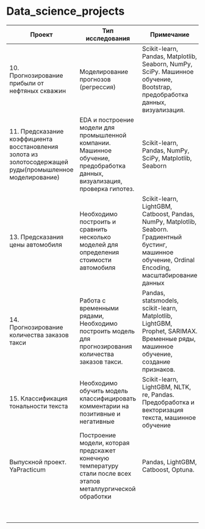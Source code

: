 # Data_science_projects

		
| Проект | Тип исследования| Примечание |
|----------|----------|----------|
| 10. Прогнозирование прибыли от нефтяных скважин  | Моделирование прогнозов (регрессия)  | Scikit-learn, Pandas, Matplotlib, Seaborn, NumPy, SciPy. Машинное обучение, Bootstrap, предобработка данных, визуализация. |
| 11. Предсказание коэффициента восстановления золота из золотосодержащей руды(промышленное моделирование) | EDA и построение модели для промышленной компании. Машинное обучение, предобработка данных, визуализация, проверка гипотез.| Scikit-learn, Pandas, NumPy, SciPy, Matplotlib, Seaborn |
| 13. Предсказания цены автомобиля | Необходимо построить и сравнить несколько моделей для определения стоимости автомобиля | Scikit-learn, LightGBM, Catboost, Pandas, NumPy, Matplotlib, Seaborn. Градиентный бустинг, машинное обучение, Ordinal Encoding, масштабирование данных |
| 14. Прогнозирование количества заказов такси | Работа с временными рядами, Необходимо построить модель для прогнозирования количества заказов такси. | Pandas, statsmodels, scikit-learn, Matplotlib, LightGBM, Prophet, SARIMAX. Временные ряды, машинное обучение, создание признаков. |
| 15. Классификация тональности текста | Необходимо обучить модель классифицировать комментарии на позитивные и негативные | Scikit-learn, LightGBM, NLTK, re, Pandas. Предобработка и векторизация текста, машинное обучение |
| Выпускной проект. YaPracticum| Построение модели, которая предскажет конечную температуру стали после всех этапов металлургической обработки| Pandas, LightGBM, Catboost, Optuna.|
| | | |
| | | |
| | | |
| | | |
| | | |
| | | |
| | | |
| | | |
| | | |

